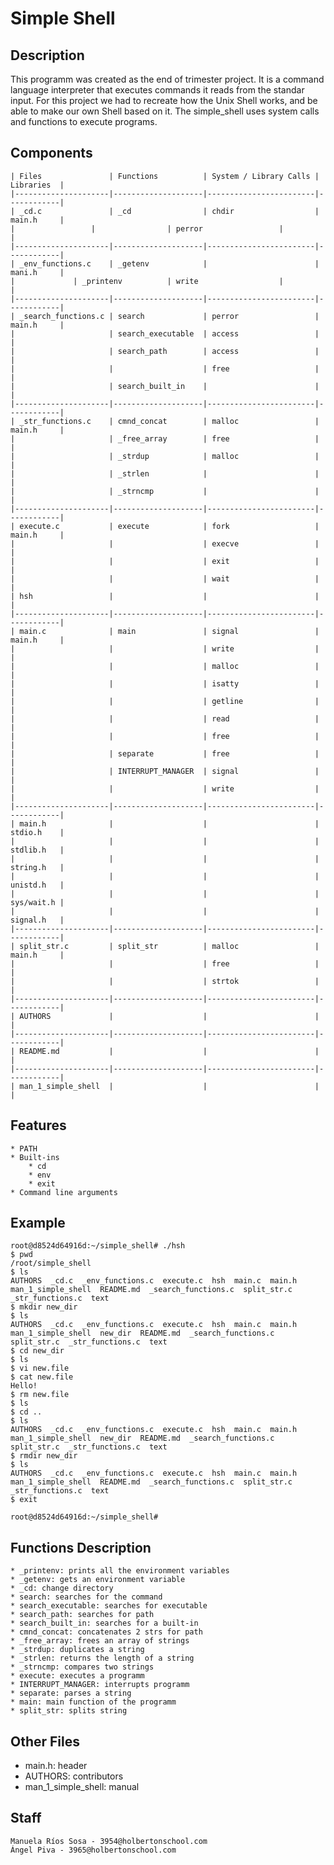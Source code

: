 # Simple Shell


## Description

This programm was created as the end of trimester project. It is a command language interpreter that executes commands it reads from the standar input. For this project we had to recreate how the Unix Shell works, and be able to make our own Shell based on it. The simple_shell uses system calls and functions to execute programs.

## Components

	| Files               | Functions          | System / Library Calls | Libraries  |
	|---------------------|--------------------|------------------------|------------|
	| _cd.c               | _cd                | chdir                  | main.h     |
	|	              |		           | perror                 |            |
	|---------------------|--------------------|------------------------|------------|
	| _env_functions.c    | _getenv            |                        | mani.h     |
	|		      | _printenv          | write                  |            |
	|---------------------|--------------------|------------------------|------------|
	| _search_functions.c | search             | perror                 | main.h     |
	|                     | search_executable  | access                 |            |
	|                     | search_path        | access                 |            |
	|                     |                    | free                   |            |
	|                     | search_built_in    |                        |            |
	|---------------------|--------------------|------------------------|------------|
	| _str_functions.c    | cmnd_concat        | malloc                 | main.h     |
	|                     | _free_array        | free                   |            |
	|                     | _strdup            | malloc                 |            |
	|                     | _strlen            |                        |            |
	|                     | _strncmp           |                        |            |
	|---------------------|--------------------|------------------------|------------|
	| execute.c           | execute            | fork                   | main.h     |
	|                     |                    | execve                 |            |
	|                     |                    | exit                   |            |
	|                     |                    | wait                   |            |
	| hsh                 |                    |                        |            |
	|---------------------|--------------------|------------------------|------------|
	| main.c              | main               | signal                 | main.h     |
	|                     |                    | write                  |            |
	|                     |                    | malloc                 |            |
	|                     |                    | isatty                 |            |
	|                     |                    | getline                |            |
	|                     |                    | read                   |            |
	|                     |                    | free                   |            |
	|                     | separate           | free                   |            |
	|                     | INTERRUPT_MANAGER  | signal                 |            |
	|                     |                    | write                  |            |
	|---------------------|--------------------|------------------------|------------|
	| main.h              |                    |                        | stdio.h    |
	|                     |                    |                        | stdlib.h   |
	|                     |                    |                        | string.h   |
	|                     |                    |                        | unistd.h   |
	|                     |                    |                        | sys/wait.h |
	|                     |                    |                        | signal.h   |
	|---------------------|--------------------|------------------------|------------|
	| split_str.c         | split_str          | malloc                 | main.h     |
	|                     |                    | free                   |            |
	|                     |                    | strtok                 |            |
	|---------------------|--------------------|------------------------|------------|
	| AUTHORS             |                    |                        |            |
	|---------------------|--------------------|------------------------|------------|
	| README.md           |                    |                        |            |
	|---------------------|--------------------|------------------------|------------|
	| man_1_simple_shell  |                    |                        |            |

## Features
	* PATH
	* Built-ins
		* cd
		* env
		* exit
	* Command line arguments

## Example

```
root@d8524d64916d:~/simple_shell# ./hsh
$ pwd
/root/simple_shell
$ ls
AUTHORS  _cd.c  _env_functions.c  execute.c  hsh  main.c  main.h  man_1_simple_shell  README.md  _search_functions.c  split_str.c  _str_functions.c  text
$ mkdir new_dir
$ ls
AUTHORS  _cd.c  _env_functions.c  execute.c  hsh  main.c  main.h  man_1_simple_shell  new_dir  README.md  _search_functions.c  split_str.c  _str_functions.c  text
$ cd new_dir
$ ls
$ vi new.file
$ cat new.file
Hello!
$ rm new.file
$ ls
$ cd ..
$ ls
AUTHORS  _cd.c  _env_functions.c  execute.c  hsh  main.c  main.h  man_1_simple_shell  new_dir  README.md  _search_functions.c  split_str.c  _str_functions.c  text
$ rmdir new_dir
$ ls
AUTHORS  _cd.c  _env_functions.c  execute.c  hsh  main.c  main.h  man_1_simple_shell  README.md  _search_functions.c  split_str.c  _str_functions.c  text
$ exit

root@d8524d64916d:~/simple_shell#
```

## Functions Description
	* _printenv: prints all the environment variables
	* _getenv: gets an environment variable
	* _cd: change directory
	* search: searches for the command
	* search_executable: searches for executable
	* search_path: searches for path
	* search_built_in: searches for a built-in
	* cmnd_concat: concatenates 2 strs for path
	* _free_array: frees an array of strings
	* _strdup: duplicates a string
	* _strlen: returns the length of a string
	* _strncmp: compares two strings
	* execute: executes a programm
	* INTERRUPT_MANAGER: interrupts programm
	* separate: parses a string
	* main: main function of the programm
	* split_str: splits string

## Other Files

* main.h: header
* AUTHORS: contributors
* man_1_simple_shell: manual

## Staff
	Manuela Ríos Sosa - 3954@holbertonschool.com
	Ángel Piva - 3965@holbertonschool.com
